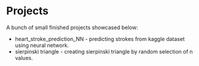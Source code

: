 # Projects
A bunch of small finished projects showcased below:
- heart_stroke_prediction_NN - predicting strokes from kaggle dataset using neural network.
- sierpinski triangle - creating sierpinski triangle by random selection of n values.
